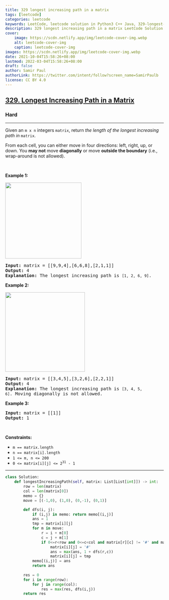 ```yaml
---
title: 329 longest increasing path in a matrix
tags: [leetcode]
categories: leetcode
keywords: LeetCode, leetcode solution in Python3 C++ Java, 329-longest-increasing-path-in-a-matrix solution
description: 329 longest increasing path in a matrix LeetCode Solution Explained
cover:
    image: https://scdn.netlify.app/img/leetcode-cover-img.webp
    alt: leetcode-cover-img
    caption: leetcode-cover-img
images: https://scdn.netlify.app/img/leetcode-cover-img.webp
date: 2021-10-04T15:58:26+08:00
lastmod: 2022-03-04T15:58:26+08:00
draft: false
author: Samir Paul
authorLink: https://twitter.com/intent/follow?screen_name=SamirPaulb
license: CC BY 4.0
---
```



<h2><a href="https://leetcode.com/problems/longest-increasing-path-in-a-matrix/">329. Longest Increasing Path in a Matrix</a></h2><h3>Hard</h3><hr><div><p>Given an <code>m x n</code> integers <code>matrix</code>, return <em>the length of the longest increasing path in </em><code>matrix</code>.</p>

<p>From each cell, you can either move in four directions: left, right, up, or down. You <strong>may not</strong> move <strong>diagonally</strong> or move <strong>outside the boundary</strong> (i.e., wrap-around is not allowed).</p>

<p>&nbsp;</p>
<p><strong>Example 1:</strong></p>
<img alt="" src="https://assets.leetcode.com/uploads/2021/01/05/grid1.jpg" style="width: 242px; height: 242px;">
<pre><strong>Input:</strong> matrix = [[9,9,4],[6,6,8],[2,1,1]]
<strong>Output:</strong> 4
<strong>Explanation:</strong> The longest increasing path is <code>[1, 2, 6, 9]</code>.
</pre>

<p><strong>Example 2:</strong></p>
<img alt="" src="https://assets.leetcode.com/uploads/2021/01/27/tmp-grid.jpg" style="width: 253px; height: 253px;">
<pre><strong>Input:</strong> matrix = [[3,4,5],[3,2,6],[2,2,1]]
<strong>Output:</strong> 4
<strong>Explanation: </strong>The longest increasing path is <code>[3, 4, 5, 6]</code>. Moving diagonally is not allowed.
</pre>

<p><strong>Example 3:</strong></p>

<pre><strong>Input:</strong> matrix = [[1]]
<strong>Output:</strong> 1
</pre>

<p>&nbsp;</p>
<p><strong>Constraints:</strong></p>

<ul>
	<li><code>m == matrix.length</code></li>
	<li><code>n == matrix[i].length</code></li>
	<li><code>1 &lt;= m, n &lt;= 200</code></li>
	<li><code>0 &lt;= matrix[i][j] &lt;= 2<sup>31</sup> - 1</code></li>
</ul>
</div>

---




```python
class Solution:
    def longestIncreasingPath(self, matrix: List[List[int]]) -> int:
        row = len(matrix)
        col = len(matrix[0])
        memo = {}
        move = [(-1,0), (1,0), (0,-1), (0,1)]

        def dfs(i, j):
            if (i,j) in memo: return memo[(i,j)]
            ans = 1
            tmp = matrix[i][j]
            for m in move:
                r = i + m[0]
                c = j + m[1]
                if 0<=r<row and 0<=c<col and matrix[r][c] != '#' and matrix[r][c] > matrix[i][j]: 
                    matrix[i][j] = '#'
                    ans = max(ans, 1 + dfs(r,c))
                    matrix[i][j] = tmp
            memo[(i,j)] = ans
            return ans 
        
        res = 0
        for i in range(row):
            for j in range(col):
                res = max(res, dfs(i,j))
        return res
```
